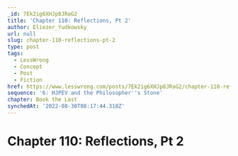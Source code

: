 ```yaml
---
_id: 7Ek2ig6XHJp8JRaG2
title: 'Chapter 110: Reflections, Pt 2'
author: Eliezer_Yudkowsky
url: null
slug: chapter-110-reflections-pt-2
type: post
tags:
  - LessWrong
  - Concept
  - Post
  - Fiction
href: https://www.lesswrong.com/posts/7Ek2ig6XHJp8JRaG2/chapter-110-reflections-pt-2
sequence: '6: HJPEV and the Philosopher''s Stone'
chapter: Book the Last
synchedAt: '2022-08-30T08:17:44.318Z'
---
```


# Chapter 110: Reflections, Pt 2
